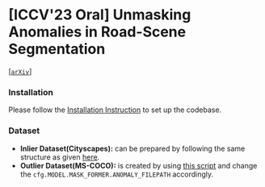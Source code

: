 # [**ICCV'23 Oral**] Unmasking Anomalies in Road-Scene Segmentation 
[[`arXiv`](https://arxiv.org/abs/2307.13316)]

### Installation
Please follow the [Installation Instruction](https://github.com/facebookresearch/Mask2Former/blob/main/INSTALL.md) to set up the codebase.

### Dataset
* **Inlier Dataset(Cityscapes):** can be prepared by following the same structure as given [here](https://github.com/facebookresearch/Mask2Former/blob/main/datasets/README.md).
* **Outlier Dataset(MS-COCO):** is created by using [this script](https://github.com/robin-chan/meta-ood/blob/master/preparation/prepare_coco_segmentation.py) and change the ``cfg.MODEL.MASK_FORMER.ANOMALY_FILEPATH`` accordingly.
